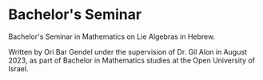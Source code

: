 # Bachelor's Seminar
Bachelor's Seminar in Mathematics on Lie Algebras in Hebrew.

Written by Ori Bar Gendel under the supervision of Dr. Gil Alon in August 2023, as part of Bachelor in Mathematics studies at the Open University of Israel.
